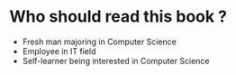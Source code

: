 # Who should read this book ?

* Fresh man majoring in Computer Science
* Employee in IT field
* Self-learner being interested in Computer Science
